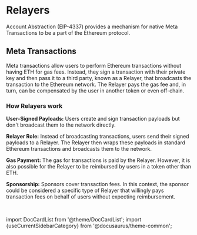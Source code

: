 # Relayers

Account Abstraction (EIP-4337) provides a mechanism for native Meta Transactions to be a part of the Ethereum protocol.

## Meta Transactions

Meta transactions allow users to perform Ethereum transactions without having ETH for gas fees. Instead, they sign a transaction with their private key and then pass it to a third party, known as a Relayer, that broadcasts the transaction to the Ethereum network. The Relayer pays the gas fee and, in turn, can be compensated by the user in another token or even off-chain.

### How Relayers work

**User-Signed Payloads:** Users create and sign transaction payloads but don't broadcast them to the network directly.

**Relayer Role:** Instead of broadcasting transactions, users send their signed payloads to a Relayer. The Relayer then wraps these payloads in standard Ethereum transactions and broadcasts them to the network.

**Gas Payment:** The gas for transactions is paid by the Relayer. However, it is also possible for the Relayer to be reimbursed by users in a token other than ETH.

**Sponsorship:** Sponsors cover transaction fees. In this context, the sponsor could be considered a specific type of Relayer that willingly pays transaction fees on behalf of users without expecting reimbursement.

<br/>

import DocCardList from '@theme/DocCardList';
import {useCurrentSidebarCategory} from '@docusaurus/theme-common';

<DocCardList items={useCurrentSidebarCategory().items}/>

